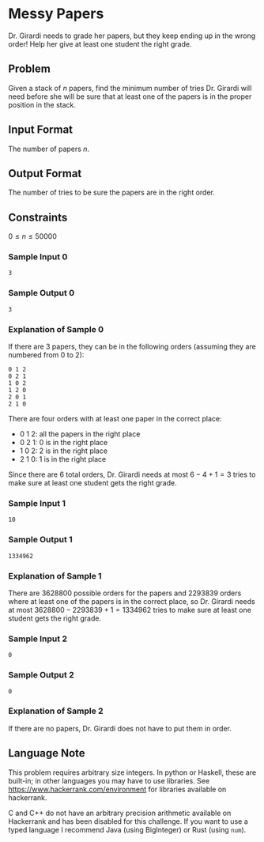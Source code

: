 # Messy Papers

Dr. Girardi needs to grade her papers, but they keep ending up in the wrong order!
Help her give at least one student the right grade.

## Problem

Given a stack of $n$ papers, find the minimum number of tries Dr. Girardi will
need before she will be sure that at least one of the papers is in the proper
position in the stack.

## Input Format

The number of papers $n$.

## Output Format

The number of tries to be sure the papers are in the right order.

## Constraints

$0 \le n \le 50000$

### Sample Input 0
```
3
```

### Sample Output 0
```
3
```

### Explanation of Sample 0

If there are 3 papers, they can be in the following orders (assuming they are numbered from 0 to 2):
```
0 1 2
0 2 1
1 0 2
1 2 0
2 0 1
2 1 0
```

There are four orders with at least one paper in the correct place:
- 0 1 2: all the papers in the right place
- 0 2 1: 0 is in the right place
- 1 0 2: 2 is in the right place
- 2 1 0: 1 is in the right place

Since there are $6$ total orders, Dr. Girardi needs at most $6 - 4 + 1 = 3$ tries
to make sure at least one student gets the right grade.

### Sample Input 1
```
10
```

### Sample Output 1
```
1334962
```

### Explanation of Sample 1

There are $3628800$ possible orders for the papers and $2293839$ orders where at least
one of the papers is in the correct place,
so Dr. Girardi needs at most $3628800 - 2293839 + 1 = 1334962$ tries to make sure
at least one student gets the right grade.

### Sample Input 2
```
0
```

### Sample Output 2
```
0
```

### Explanation of Sample 2

If there are no papers, Dr. Girardi does not have to put them in order.

## Language Note

This problem requires arbitrary size integers.
In python or Haskell, these are built-in; in other languages
you may have to use libraries. See https://www.hackerrank.com/environment
for libraries available on hackerrank.

C and C++ do not have an arbitrary precision arithmetic available on Hackerrank
and has been disabled for this challenge. If you want to use a typed language
I recommend Java (using BigInteger) or Rust (using `num`).
